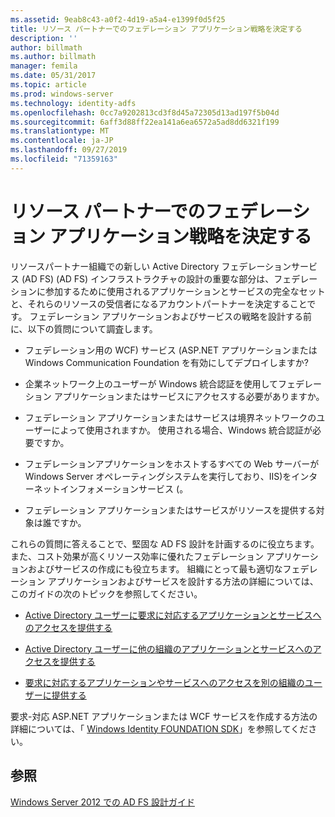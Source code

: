 ```yaml
---
ms.assetid: 9eab8c43-a0f2-4d19-a5a4-e1399f0d5f25
title: リソース パートナーでのフェデレーション アプリケーション戦略を決定する
description: ''
author: billmath
ms.author: billmath
manager: femila
ms.date: 05/31/2017
ms.topic: article
ms.prod: windows-server
ms.technology: identity-adfs
ms.openlocfilehash: 0cc7a9202813cd3f8d45a72305d13ad197f5b04d
ms.sourcegitcommit: 6aff3d88ff22ea141a6ea6572a5ad8dd6321f199
ms.translationtype: MT
ms.contentlocale: ja-JP
ms.lasthandoff: 09/27/2019
ms.locfileid: "71359163"
---
```

# <a name="determine-your-federated-application-strategy-in-the-resource-partner"></a>リソース パートナーでのフェデレーション アプリケーション戦略を決定する

リソースパートナー組織での新しい Active Directory フェデレーションサービス (AD FS) \(AD FS\) インフラストラクチャの設計の重要な部分は、フェデレーションに参加するために使用されるアプリケーションとサービスの完全なセットと、それらのリソースの受信者になるアカウントパートナーを決定することです。 フェデレーション アプリケーションおよびサービスの戦略を設計する前に、以下の質問について調査します。  
  
-   フェデレーション用の WCF\) サービス \(ASP.NET アプリケーションまたは Windows Communication Foundation を有効にしてデプロイしますか?  
  
-   企業ネットワーク上のユーザーが Windows 統合認証を使用してフェデレーション アプリケーションまたはサービスにアクセスする必要がありますか。  
  
-   フェデレーション アプリケーションまたはサービスは境界ネットワークのユーザーによって使用されますか。 使用される場合、Windows 統合認証が必要ですか。  
  
-   フェデレーションアプリケーションをホストするすべての Web サーバーが Windows Server オペレーティングシステムを実行しており、IIS\)をインターネットインフォメーションサービス \(。  
  
-   フェデレーション アプリケーションまたはサービスがリソースを提供する対象は誰ですか。  
  
これらの質問に答えることで、堅固な AD FS 設計を計画するのに役立ちます。 また、コスト効果が高くリソース効率に優れたフェデレーション アプリケーションおよびサービスの作成にも役立ちます。 組織にとって最も適切なフェデレーション アプリケーションおよびサービスを設計する方法の詳細については、このガイドの次のトピックを参照してください。  
  
-   [Active Directory ユーザーに要求に対応するアプリケーションとサービスへのアクセスを提供する](Provide-Your-Active-Directory-Users-Access-to-Your-Claims-Aware-Applications-and-Services.md)  
  
-   [Active Directory ユーザーに他の組織のアプリケーションとサービスへのアクセスを提供する](Provide-Your-Active-Directory-Users-Access-to-the-Applications-and-Services-of-Other-Organizations.md)  
  
-   [要求に対応するアプリケーションやサービスへのアクセスを別の組織のユーザーに提供する](Provide-Users-in-Another-Organization-Access-to-Your-Claims-Aware-Applications-and-Services.md)  
  
要求\-対応 ASP.NET アプリケーションまたは WCF サービスを作成する方法の詳細については、「 [Windows Identity FOUNDATION SDK](https://go.microsoft.com/fwlink/?LinkId=122266)」を参照してください。  
  
## <a name="see-also"></a>参照
[Windows Server 2012 での AD FS 設計ガイド](AD-FS-Design-Guide-in-Windows-Server-2012.md)

